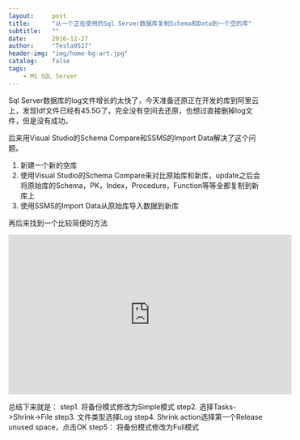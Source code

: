 ```yaml
---
layout:     post
title:      "从一个正在使用的Sql Server数据库复制Schema和Data到一个空的库"
subtitle:   ""
date:       2016-12-27
author:     "Tesla9527"
header-img: "img/home-bg-art.jpg"
catalog:    false
tags:
    - MS SQL Server
---
```

Sql Server数据库的log文件增长的太快了，今天准备还原正在开发的库到阿里云上，发现ldf文件已经有45.5G了，完全没有空间去还原，也想过直接删掉log文件，但是没有成功。

后来用Visual Studio的Schema Compare和SSMS的Import Data解决了这个问题。

1. 新建一个新的空库
2. 使用Visual Studio的Schema Compare来对比原始库和新库，update之后会将原始库的Schema，PK，Index，Procedure，Function等等全都复制到新库上
3. 使用SSMS的Import Data从原始库导入数据到新库

再后来找到一个比较简便的方法
<iframe width="560" height="315" src="https://www.youtube.com/embed/9OGrtiZcCa8" frameborder="0" allowfullscreen></iframe>

总结下来就是：
step1. 将备份模式修改为Simple模式
step2. 选择Tasks->Shrink->File
step3. 文件类型选择Log
step4. Shrink action选择第一个Release unused space，点击OK
step5： 将备份模式修改为Full模式



